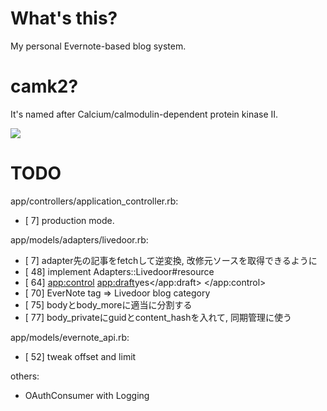 What's this?
=======================================================

My personal Evernote-based blog system.


camk2?
=======================================================

It's named after Calcium/calmodulin-dependent protein kinase II.

![](http://upload.wikimedia.org/wikipedia/commons/thumb/3/3a/Protein_CAMK2A_PDB_1hkx.png/635px-Protein_CAMK2A_PDB_1hkx.png)


TODO
=======================================================

app/controllers/application_controller.rb:
  * [  7] production mode.

app/models/adapters/livedoor.rb:
  * [  7] adapter先の記事をfetchして逆変換, 改修元ソースを取得できるように
  * [ 48] implement Adapters::Livedoor#resource
  * [ 64] <app:control> <app:draft>yes</app:draft> </app:control>
  * [ 70] EverNote tag => Livedoor blog category
  * [ 75] bodyとbody_moreに適当に分割する
  * [ 77] body_privateにguidとcontent_hashを入れて, 同期管理に使う

app/models/evernote_api.rb:
  * [ 52] tweak offset and limit

others:
  * OAuthConsumer with Logging

